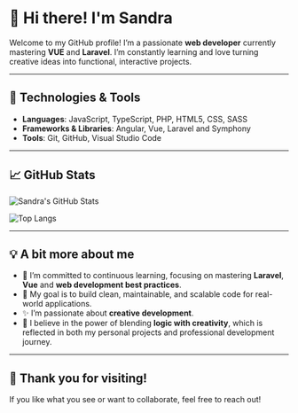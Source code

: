 # 👋 Hi there! I'm Sandra

Welcome to my GitHub profile! I’m a passionate **web developer** currently mastering **VUE** and **Laravel**. I’m constantly learning and love turning creative ideas into functional, interactive projects.


---

## 🚀 Technologies & Tools
- **Languages**: JavaScript, TypeScript, PHP, HTML5, CSS, SASS
- **Frameworks & Libraries**: Angular, Vue, Laravel and Symphony
- **Tools**: Git, GitHub, Visual Studio Code

---

## 📈 GitHub Stats
![Sandra's GitHub Stats](https://github-readme-stats.vercel.app/api?username=San05M&show_icons=true&theme=radical&hide_title=true&count_private=true&include_all_commits=true&hide=prs)

![Top Langs](https://github-readme-stats.vercel.app/api/top-langs/?username=San05M&layout=compact&hide=html,css&theme=radical&hide_title=true)

---

## 💡 A bit more about me
- 🌱 I’m committed to continuous learning, focusing on mastering **Laravel**, **Vue** and **web development best practices**.  
- 🎯 My goal is to build clean, maintainable, and scalable code for real-world applications.  
- ✨ I’m passionate about **creative development**. 
- 📘 I believe in the power of blending **logic with creativity**, which is reflected in both my personal projects and professional development journey.  

------

## 🎉 Thank you for visiting!
If you like what you see or want to collaborate, feel free to reach out! 

